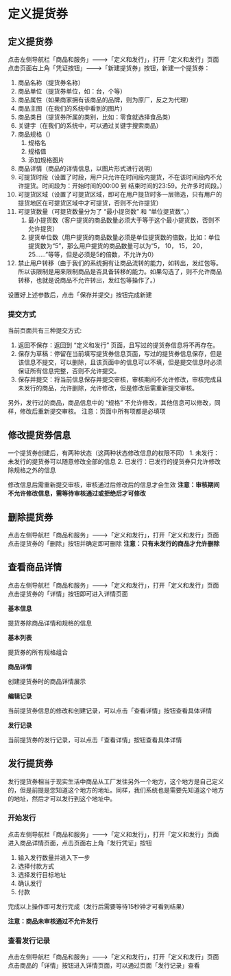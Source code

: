 # 定义提货券

## 定义提货券

点击左侧导航栏「商品和服务」---&gt;「定义和发行」，打开「定义和发行」页面 点击页面右上角「凭证按钮」---&gt;「新建提货券」按钮，新建一个提货券：

1. 商品名称（提货券名称）
2. 商品单位（提货券单位，如：台，个等）
3. 商品属性（如果商家拥有该商品的品牌，则为原厂，反之为代理）
4. 商品主图（在我们的系统中看到的图片）
5. 商品类目（提货券所属的类别，比如：零食就选择食品类）
6. 关键字（在我们的系统中，可以通过关键字搜索商品）
7. 商品规格（）
   1. 规格名
   2. 规格值
   3. 添加规格图片
8. 商品详情（商品的详情信息，以图片形式进行说明）
9. 可提货时段（设置了时段，用户只允许在时间段内提货，不在该时间段内不允许提货。时间段为：开始时间的00:00 到 结束时间的23:59。允许多时间段。）
10. 可提货区域（设置了可提货区域，即可在用户提货时多一层筛选，只有用户的提货地区在可提货区域中才可提货，否则不允许提货）
11. 可提货数量（可提货数量分为了 “最小提货数” 和 “单位提货数”。）
    1. 最小提货数（客户提货的商品数量必须大于等于这个最小提货数，否则不允许提货）
    2. 提货单位数（用户提货的商品数量必须是单位提货数的倍数，比如：单位提货数为“5”，那么用户提货的商品数量可以为“5， 10， 15， 20， 25......”等等，但是必须是5的倍数，不允许为0）
12. 禁止用户转移（由于我们的系统拥有让商品流转的能力，如转出，发红包等。所以该限制是用来限制商品是否具备转移的能力。如果勾选了，则不允许商品转移，也就是说商品不允许转出，发红包等操作了。）

设置好上述参数后，点击「保存并提交」按钮完成新建

### 提交方式

当前页面共有三种提交方式:
1. 返回不保存：返回到 “定义和发行” 页面，且写过的提货券信息将不再存在。
2. 保存为草稿：停留在当前填写提货券信息页面，写过的提货券信息保存，但是该信息不提交，可以删除，且该页面中的信息可以不填，但是提交信息时必须保证所有信息完整，否则不允许提交。 
3. 保存并提交：将当前信息保存并提交审核，审核期间不允许修改，审核完成且未发行的商品，允许删除，允许修改，但是修改后需重新提交审核。

另外，发行过的商品，商品信息中的 “规格” 不允许修改，其他信息可以修改，同样，修改后重新提交审核。 注意：页面中所有项都是必填项

## 修改提货券信息

一个提货券创建后，有两种状态（这两种状态修改信息的权限不同） 1. 未发行：未发行的提货券可以随意修改全部的信息 2. 已发行：已发行的提货券只允许修改除规格之外的信息

修改信息后需重新提交审核，审核通过后修改后的信息才会生效 **注意：审核期间不允许修改信息，需等待审核通过或拒绝后才可修改**

## 删除提货券

点击左侧导航栏「商品和服务」---&gt;「定义和发行」，打开「定义和发行」页面 点击提货券的「删除」按钮并确定即可删除 **注意：只有未发行的商品才允许删除**

## 查看商品详情

点击左侧导航栏「商品和服务」---&gt;「定义和发行」，打开「定义和发行」页面 点击提货券的「详情」按钮即可进入详情页面

**基本信息**

提货券除商品详情和规格的信息

**基本列表**

提货券的所有规格组合

**商品详情**

创建提货券时的商品详情展示

**编辑记录**

当前提货券信息的修改和创建记录，可以点击「查看详情」按钮查看具体详情

**发行记录**

当前提货券的发行记录，可以点击「查看详情」按钮查看具体详情

## 发行提货券

发行提货券相当于现实生活中商品从工厂发往另外一个地方，这个地方是自己定义的，但是前提是您知道这个地方的地址。同样，我们系统也是需要先知道这个地方的地址，然后才可以发行到这个地址中。

### 开始发行

点击左侧导航栏「商品和服务」---&gt;「定义和发行」，打开「定义和发行」页面 进入商品详情页面，点击页面右上角「发行凭证」按钮

1. 输入发行数量并进入下一步
2. 选择付款方式
3. 选择发行目标地址
4. 确认发行
5. 付款

完成以上操作即可发行完成（发行后需要等待15秒钟才可看到结果）

**注意：商品未审核通过不允许发行**

### 查看发行记录

点击左侧导航栏「商品和服务」---&gt;「定义和发行」，打开「定义和发行」页面 点击商品的「详情」按钮进入详情页面，可以通过页面「发行记录」查看

